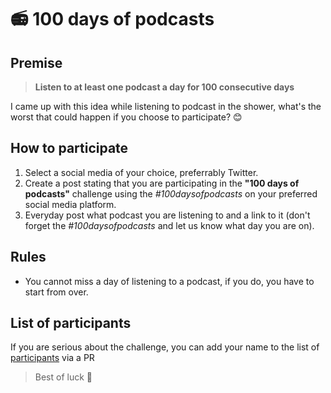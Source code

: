 # 📻  100 days of podcasts

## Premise

> **Listen to at least one podcast a day for 100 consecutive days**

I came up with this idea while listening to podcast in the shower, what's the worst that could happen if you choose to participate? 😊

## How to participate

1. Select a social media of your choice, preferrably Twitter.
2. Create a post stating that you are participating in the **"100 days of podcasts"** challenge using the _#100daysofpodcasts_ on your preferred social media platform.
3. Everyday post what podcast you are listening to and a link to it (don't forget the _#100daysofpodcasts_ and let us know what day you are on).

## Rules

* You cannot miss a day of listening to a podcast, if you do, you have to start from over.

## List of participants

If you are serious about the challenge, you can add your name to the list of [participants](/participants.md) via a PR

> Best of luck 👏